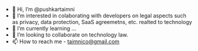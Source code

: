 - 👋 Hi, I’m @pushkartaimni
- 👀 I’m interested in colaborating with developers on legal aspects such as privacy, data protection, SaaS agreemetns, etc. realted to technology
- 🌱 I’m currently learning ...
- 💞️ I’m looking to collaborate on technology law.
- 📫 How to reach me - taimnico@gmail.com

<!---
pushkartaimni/pushkartaimni is a ✨ special ✨ repository because its `README.md` (this file) appears on your GitHub profile.
You can click the Preview link to take a look at your changes.
--->
